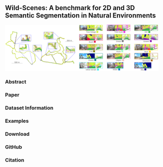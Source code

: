 ## Wild-Scenes: A benchmark for 2D and 3D Semantic Segmentation in Natural Environments

<p float="left">
  <img src="assets/imgs/wildscenes_hero.pdf" width="600px" />   
</p>


### Abstract

### Paper

### Dataset Information

### Examples

### Download

### GitHub

### Citation